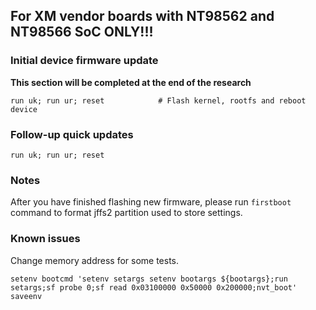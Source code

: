 For XM vendor boards with NT98562 and NT98566 SoC ONLY!!!
---------------------------------------------------------

### Initial device firmware update

**This section will be completed at the end of the research**

```
run uk; run ur; reset            # Flash kernel, rootfs and reboot device
```

### Follow-up quick updates

```
run uk; run ur; reset
```

### Notes

After you have finished flashing new firmware, please run `firstboot` command
to format jffs2 partition used to store settings.

### Known issues

Change memory address for some tests.

```
setenv bootcmd 'setenv setargs setenv bootargs ${bootargs};run setargs;sf probe 0;sf read 0x03100000 0x50000 0x200000;nvt_boot'
saveenv
```
